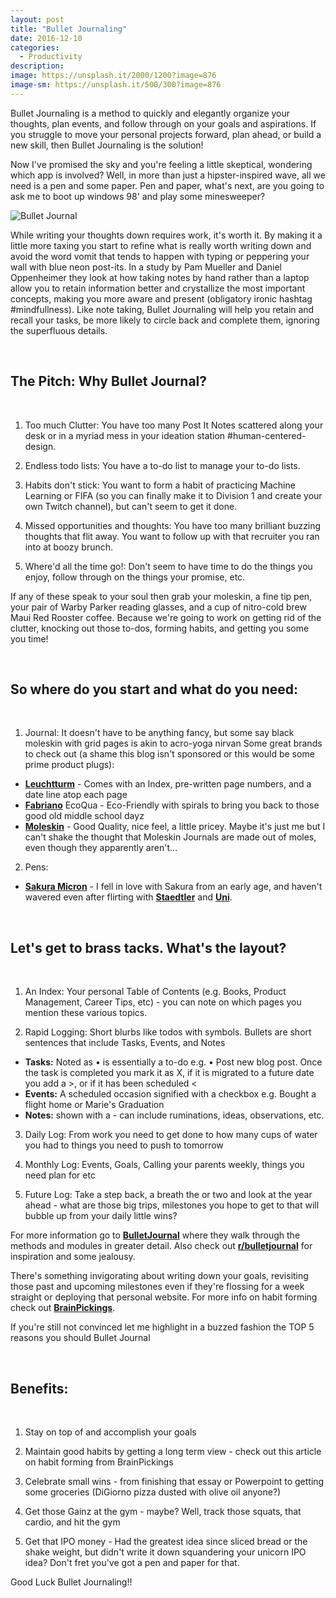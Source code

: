 ```yaml
---
layout: post
title: "Bullet Journaling"
date: 2016-12-10
categories:
  - Productivity
description:
image: https://unsplash.it/2000/1200?image=876
image-sm: https://unsplash.it/500/300?image=876
---
```

Bullet Journaling is a method to quickly and elegantly organize your thoughts, plan events, and follow through on your goals and aspirations. If you struggle to move your personal projects forward, plan ahead, or build a new skill, then Bullet Journaling is the solution!

Now I've promised the sky and you're feeling a little skeptical, wondering which app is involved? Well, in more than just a hipster-inspired wave, all we need is a pen and some paper. Pen and paper, what's next, are you going to ask me to boot up windows 98' and play some minesweeper?  

![Bullet Journal][1]

While writing your thoughts down requires work, it's worth it. By making it a little more taxing you start to refine what is really worth writing down and avoid the word vomit that tends to happen with typing or peppering your wall with blue neon post-its. In a study by Pam Mueller and Daniel Oppenheimer they look at how taking notes by hand rather than a laptop allow you to retain information better and crystallize the most important concepts, making you more aware and present (obligatory ironic hashtag #mindfullness). Like note taking, Bullet Journaling will help you retain and recall your tasks, be more likely to circle back and complete them, ignoring the superfluous details.  

<br>

## The Pitch: Why Bullet Journal?

<br>

1. Too much Clutter: You have too many Post It Notes scattered along your desk or in a myriad mess in your ideation station #human-centered-design.

2. Endless todo lists: You have a to-do list to manage your to-do lists.

3. Habits don't stick: You want to form a habit of practicing Machine Learning or FIFA (so you can finally make it to Division 1 and create your own Twitch channel), but can't seem to get it done.

4. Missed opportunities and thoughts: You have too many brilliant buzzing thoughts that flit away. You want to follow up with that recruiter you ran into at boozy brunch. 

5. Where'd all the time go!: Don't seem to have time to do the things you enjoy, follow through on the things your promise, etc.  

If any of these speak to your soul then grab your moleskin, a fine tip pen, your pair of Warby Parker reading glasses, and a cup of nitro-cold brew Maui Red Rooster coffee. Because we're going to work on getting rid of the clutter, knocking out those to-dos, forming habits, and getting you some you time!

<br>

## So where do you start and what do you need:

<br>

1. Journal: It doesn't have to be anything fancy, but some say black moleskin with grid pages is akin to acro-yoga nirvan Some great brands to check out (a shame this blog isn't sponsored or this would be some prime product plugs):
  * __[Leuchtturm][2]__ - Comes with an Index, pre-written page numbers, and a date line atop each page
  * __[Fabriano][3]__ EcoQua - Eco-Friendly with spirals to bring you back to those good old middle school dayz
  * __[Moleskin][4]__ - Good Quality, nice feel, a little pricey. Maybe it's just me but I can't shake the thought that Moleskin Journals are made out of moles, even though they apparently aren't…

2. Pens:
  * __[Sakura Micron][5]__ - I fell in love with Sakura from an early age, and haven't wavered even after flirting with __[Staedtler][6]__ and __[Uni][7]__.

<br>

## Let's get to brass tacks. What's the layout?

<br>

1. An Index: Your personal Table of Contents (e.g. Books, Product Management, Career Tips, etc) - you can note on which pages you mention these various topics.  

2. Rapid Logging: Short blurbs like todos with symbols. Bullets are short sentences that include Tasks, Events, and Notes
  * **Tasks:** Noted as • is essentially a to-do e.g. • Post new blog post. Once the task is completed you mark it as X, if it is migrated to a future date you add a >, or if it has been scheduled <
  * **Events:** A scheduled occasion signified with a checkbox e.g. Bought a flight home or Marie's Graduation
  * **Notes:** shown with a - can include ruminations, ideas, observations, etc.
3. Daily Log: From work you need to get done to how many cups of water you had to things you need to push to tomorrow

4. Monthly Log: Events, Goals, Calling your parents weekly, things you need plan for etc

5. Future Log: Take a step back, a breath the or two and look at the year ahead - what are those big trips, milestones you hope to get to that will bubble up from your daily little wins?

For more information go to __[BulletJournal][8]__ where they walk through the methods and modules in greater detail. Also check out __[r/bulletjournal][9]__ for inspiration and some jealousy.

There's something invigorating about writing down your goals, revisiting those past and upcoming milestones even if they're flossing for a week straight or deploying that personal website. For more info on habit forming check out __[BrainPickings][10]__.

If you're still not convinced let me highlight in a buzzed fashion the TOP 5 reasons you should Bullet Journal

<br>

## Benefits:

<br>

1. Stay on top of and accomplish your goals

2. Maintain good habits by getting a long term view - check out this article on habit forming from BrainPickings

3. Celebrate small wins - from finishing that essay or Powerpoint to getting some groceries (DiGiorno pizza dusted with olive oil anyone?)

4. Get those Gainz at the gym - maybe? Well, track those squats, that cardio, and hit the gym

5. Get that IPO money - Had the greatest idea since sliced bread or the shake weight, but didn't write it down squandering your unicorn IPO idea? Don't fret you've got a pen and paper for that.

Good Luck Bullet Journaling!!

[1]: http://i.imgur.com/QCCHZQH.png
[2]: https://www.amazon.com/Leuchtturm-Medium-Notebook-inches-LBL11/dp/B002CVAU1Y
[3]: http://fabriano.com/en/267/ecoqua
[4]: https://www.amazon.com/Moleskine-Classic-Notebook-Large-Notebooks/dp/8883701127
[5]: http://www.amazon.com/Sakura-30061-3-Piece-Micron-Blister/dp/B000XAORIS/ref=sr_1_1?s=office-products&ie=UTF8&qid=1475968770&sr=1-1&keywords=sakura+micron
[6]: http://www.amazon.com/Staedtler-Pigment-Sketch-Liners-308SB6P/dp/B004L87XRA/ref=sr_1_7?s=office-products&ie=UTF8&qid=1476146001&sr=1-7&keywords=Staedtler+pens
[7]: http://jetpens.com/Uni-ball-Signo-207-Retractable-Gel-Pen-0.7-mm-Black/pd/6231
[8]: http://bulletjournal.com/get-started/
[9]: https://www.reddit.com/r/bulletjournal/
[10]: https://www.brainpickings.org/2014/01/02/how-long-it-takes-to-form-a-new-habit/
